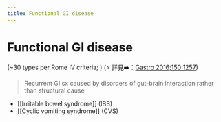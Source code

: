 ```yaml
---
title: Functional GI disease
---
```

# Functional GI disease

(~30 types per Rome IV criteria; )
(> 詳見➡️：[Gastro 2016;150:1257](https://www.ncbi.nlm.nih.gov/pmc/articles/PMC9295387/))

> Recurrent GI sx caused by disorders of gut-brain interaction rather than structural cause

* [[Irritable bowel syndrome]] (IBS) 
* [[Cyclic vomiting syndrome]] (CVS)

